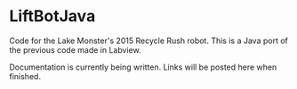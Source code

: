 # LiftBotJava

Code for the Lake Monster's 2015 Recycle Rush robot. This is a Java port of the previous code made in Labview.

Documentation is currently being written. Links will be posted here when finished.
